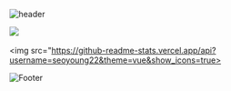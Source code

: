![header](https://capsule-render.vercel.app/api?type=waving&height=200&text=Allie's%20Github!&color=0:c2e59c,100:64b3f4)


<img src="https://github-readme-stats.vercel.app/api/top-langs/?username=seoyoung22&layout=compact"><br><br>
<img src="https://github-readme-stats.vercel.app/api?username=seoyoung22&theme=vue&show_icons=true>



![Footer](https://capsule-render.vercel.app/api?type=waving&height=200&color=0:c2e59c,100:64b3f4&section=footer)
